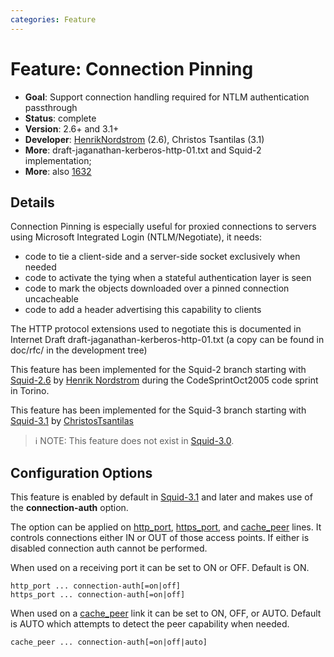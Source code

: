 ```yaml
---
categories: Feature
---
```

# Feature: Connection Pinning

- **Goal**: Support connection handling required for NTLM
  authentication passthrough
- **Status**: complete
- **Version**: 2.6+ and 3.1+
- **Developer**:
  [HenrikNordstrom](/HenrikNordstrom)
  (2.6), Christos Tsantilas (3.1)
- **More**: draft-jaganathan-kerberos-http-01.txt and Squid-2
  implementation;
- **More**: also
  [1632](https://bugs.squid-cache.org/show_bug.cgi?id=1632)

## Details

Connection Pinning is especially useful for proxied connections to
servers using Microsoft Integrated Login (NTLM/Negotiate), it needs:

- code to tie a client-side and a server-side socket exclusively when
  needed
- code to activate the tying when a stateful authentication layer is
  seen
- code to mark the objects downloaded over a pinned connection
  uncacheable
- code to add a header advertising this capability to clients

The HTTP protocol extensions used to negotiate this is documented in
Internet Draft draft-jaganathan-kerberos-http-01.txt (a copy can be
found in doc/rfc/ in the development tree)

This feature has been implemented for the Squid-2 branch starting with
[Squid-2.6](/Releases/Squid-2.6) by
[Henrik Nordstrom](/HenrikNordstrom)
during the CodeSprintOct2005
code sprint in Torino.

This feature has been implemented for the Squid-3 branch starting with
[Squid-3.1](/Releases/Squid-3.1) by [ChristosTsantilas](/ChristosTsantilas)

> :information_source:
    NOTE: This feature does not exist in
    [Squid-3.0](/Releases/Squid-3.0).

## Configuration Options

This feature is enabled by default in
[Squid-3.1](/Releases/Squid-3.1) and later
and makes use of the **connection-auth** option.

The option can be applied on
[http_port](http://www.squid-cache.org/Doc/config/http_port),
[https_port](http://www.squid-cache.org/Doc/config/https_port), and
[cache_peer](http://www.squid-cache.org/Doc/config/cache_peer) lines.
It controls connections either IN or OUT of those access points. If
either is disabled connection auth cannot be performed.

When used on a receiving port it can be set to ON or OFF. Default is ON.

    http_port ... connection-auth[=on|off]
    https_port ... connection-auth[=on|off]

When used on a
[cache_peer](http://www.squid-cache.org/Doc/config/cache_peer) link it
can be set to ON, OFF, or AUTO. Default is AUTO which attempts to detect
the peer capability when needed.

    cache_peer ... connection-auth[=on|off|auto]
